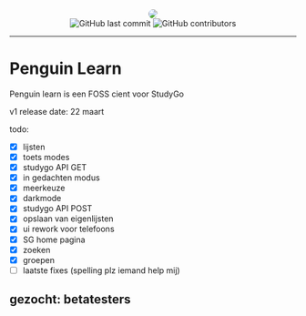 <div align=center>
 <img src="https://github.com/studyGOgratis/penguin-learn/blob/main/IconKitchen-Output/web/apple-touch-icon.png?raw=true" style="border-radius: 10px;"/> <br>
<img alt="GitHub last commit" src="https://img.shields.io/github/last-commit/penguin-learn/penguin-learn">
<img alt="GitHub contributors" src="https://img.shields.io/github/contributors/penguin-learn/penguin-learn">
</div>

---
# Penguin Learn
Penguin learn is een FOSS cient voor StudyGo

v1 release date: 22 maart

todo:
 - [x] lijsten
 - [x] toets modes
 - [x] studygo API GET
 - [x] in gedachten modus
 - [x] meerkeuze
 - [x] darkmode
 - [x] studygo API POST
 - [x] opslaan van eigenlijsten
 - [x] ui rework voor telefoons
 - [x] SG home pagina
 - [x] zoeken
 - [x] groepen
 - [ ] laatste fixes (spelling plz iemand help mij)

## gezocht: betatesters
